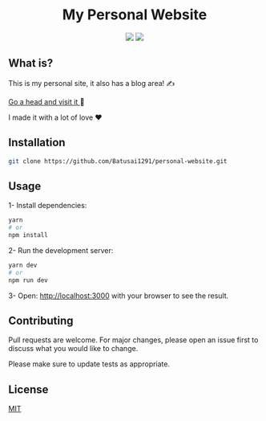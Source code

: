 <h1 align="center">My Personal Website</h1>

<p align="center">

<img src="https://badges.frapsoft.com/os/v1/open-source.svg?v=103" >
<img src="https://badges.frapsoft.com/os/mit/mit.svg?v=103" >

</p>

## What is?

This is my personal site, it also has a blog area! ✍️

<a href="https://personal-website-chi-one.vercel.app/">Go a head and visit it </a> 👀

I made it with a lot of love ♥️

## Installation

```bash
git clone https://github.com/Batusai1291/personal-website.git
```

## Usage

1- Install dependencies:

```bash
yarn
# or
npm install
```

2- Run the development server:

```bash
yarn dev
# or
npm run dev
```

3- Open: [http://localhost:3000](http://localhost:3000) with your browser to see the result.

## Contributing

Pull requests are welcome. For major changes, please open an issue first to discuss what you would like to change.

Please make sure to update tests as appropriate.

## License

[MIT](https://choosealicense.com/licenses/mit/)
